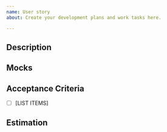 ```yaml
---
name: User story
about: Create your development plans and work tasks here.

---
```


## Description
<!--As a [USER],
I need [TO DO THIS],
so that I can [ACCOMPLISH THAT].-->

## Mocks
<!--[INSERT RELEVANT PNG FILE]-->

## Acceptance Criteria

- [ ] [LIST ITEMS]

## Estimation
<!--[INSERT NUMBER HERE] hours-->
